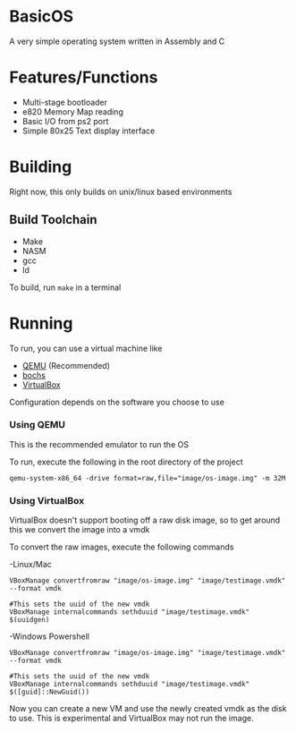 # BasicOS
A very simple operating system written in Assembly and C


# Features/Functions
- Multi-stage bootloader
- e820 Memory Map reading
- Basic I/O from ps2 port
- Simple 80x25 Text display interface

# Building
Right now, this only builds on unix/linux based environments
## Build Toolchain
- Make
- NASM
- gcc
- ld

To build, run `make` in a terminal

# Running
To run, you can use a virtual machine like 
- [QEMU](https://www.qemu.org/) (Recommended)
- [bochs](http://bochs.sourceforge.net/)
- [VirtualBox](https://www.virtualbox.org/)

Configuration depends on the software you choose to use
### Using QEMU
This is the recommended emulator to run the OS

To run, execute the following in the root directory of the project
```shell
qemu-system-x86_64 -drive format=raw,file="image/os-image.img" -m 32M
```

### Using VirtualBox
VirtualBox doesn't support booting off a raw disk image, so to get around this we convert the image into a vmdk

To convert the raw images, execute the following commands

-Linux/Mac
```shell
VBoxManage convertfromraw "image/os-image.img" "image/testimage.vmdk" --format vmdk

#This sets the uuid of the new vmdk
VBoxManage internalcommands sethduuid "image/testimage.vmdk" $(uuidgen)
```

-Windows Powershell
```shell
VBoxManage convertfromraw "image/os-image.img" "image/testimage.vmdk" --format vmdk

#This sets the uuid of the new vmdk
VBoxManage internalcommands sethduuid "image/testimage.vmdk" $([guid]::NewGuid())
```

Now you can create a new VM and use the newly created vmdk as the disk to use. This is experimental and VirtualBox may not run the image.
